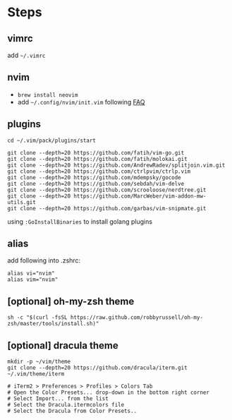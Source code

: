 
# Steps

## vimrc
 add `~/.vimrc`
##  nvim

- `brew install neovim`
- add `~/.config/nvim/init.vim` following [FAQ](https://github.com/neovim/neovim/wiki/FAQ)

## plugins
```
cd ~/.vim/pack/plugins/start 

git clone --depth=20 https://github.com/fatih/vim-go.git 
git clone --depth=20 https://github.com/fatih/molokai.git 
git clone --depth=20 https://github.com/AndrewRadev/splitjoin.vim.git
git clone --depth=20 https://github.com/ctrlpvim/ctrlp.vim 
git clone --depth=20 https://github.com/mdempsky/gocode 
git clone --depth=20 https://github.com/sebdah/vim-delve 
git clone --depth=20 https://github.com/scrooloose/nerdtree.git 
git clone --depth=20 https://github.com/MarcWeber/vim-addon-mw-utils.git
git clone --depth=20 https://github.com/garbas/vim-snipmate.git
```

using `:GoInstallBinaries` to install golang plugins 

## alias

add following into .zshrc:
```
alias vi="nvim"
alias vim="nvim"
```

## [optional] oh-my-zsh theme

```
sh -c "$(curl -fsSL https://raw.github.com/robbyrussell/oh-my-zsh/master/tools/install.sh)"
```

## [optional] dracula theme

```
mkdir -p ~/vim/theme
git clone --depth=20 https://github.com/dracula/iterm.git ~/.vim/theme/iterm

# iTerm2 > Preferences > Profiles > Colors Tab
# Open the Color Presets... drop-down in the bottom right corner
# Select Import... from the list
# Select the Dracula.itermcolors file
# Select the Dracula from Color Presets..
```
